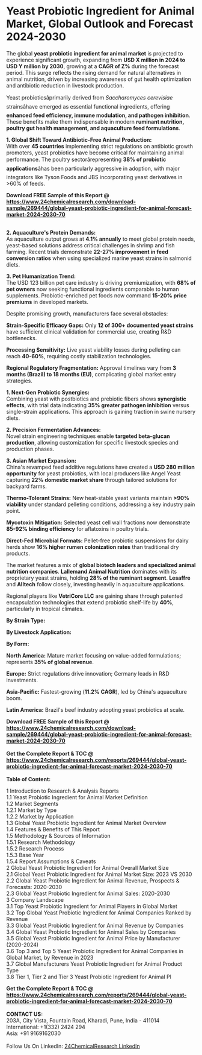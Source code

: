 <h1>Yeast Probiotic Ingredient for Animal Market, Global Outlook and Forecast 2024-2030</h1><p>The global <strong>yeast probiotic ingredient for animal market</strong> is projected to experience significant growth, expanding from <strong>USD X million in 2024 to USD Y million by 2030</strong>, growing at a <strong>CAGR of Z%</strong> during the forecast period. This surge reflects the rising demand for natural alternatives in animal nutrition, driven by increasing awareness of gut health optimization and antibiotic reduction in livestock production.</p><p>Yeast probioticsâprimarily derived from <em>Saccharomyces cerevisiae</em> strainsâhave emerged as essential functional ingredients, offering <strong>enhanced feed efficiency, immune modulation, and pathogen inhibition</strong>. These benefits make them indispensable in modern <strong>ruminant nutrition, poultry gut health management, and aquaculture feed formulations</strong>.</p><p><strong>1. Global Shift Toward Antibiotic-Free Animal Production:</strong><br>
With over <strong>45 countries</strong> implementing strict regulations on antibiotic growth promoters, yeast probiotics have become critical for maintaining animal performance. The poultry sectorârepresenting <strong>38% of probiotic applications</strong>âhas been particularly aggressive in adoption, with major integrators like Tyson Foods and JBS incorporating yeast derivatives in &gt;60% of feeds.</p><div><b>Download FREE Sample of this Report @ 
            <a href="https://www.24chemicalresearch.com/download-sample/269444/global-yeast-probiotic-ingredient-for-animal-forecast-market-2024-2030-70">
            https://www.24chemicalresearch.com/download-sample/269444/global-yeast-probiotic-ingredient-for-animal-forecast-market-2024-2030-70</a></b></div><br><p><strong>2. Aquaculture's Protein Demands:</strong><br>
As aquaculture output grows at <strong>4.1% annually</strong> to meet global protein needs, yeast-based solutions address critical challenges in shrimp and fish farming. Recent trials demonstrate <strong>22-27% improvement in feed conversion ratios</strong> when using specialized marine yeast strains in salmonid diets.</p><p><strong>3. Pet Humanization Trend:</strong><br>
The USD 123 billion pet care industry is driving premiumization, with <strong>68% of pet owners</strong> now seeking functional ingredients comparable to human supplements. Probiotic-enriched pet foods now command <strong>15-20% price premiums</strong> in developed markets.</p><p>Despite promising growth, manufacturers face several obstacles:</p><p><strong>Strain-Specific Efficacy Gaps:</strong> Only <strong>12 of 300+ documented yeast strains</strong> have sufficient clinical validation for commercial use, creating R&amp;D bottlenecks.</p><p><strong>Processing Sensitivity:</strong> Live yeast viability losses during pelleting can reach <strong>40-60%</strong>, requiring costly stabilization technologies.</p><p><strong>Regional Regulatory Fragmentation:</strong> Approval timelines vary from <strong>3 months (Brazil) to 18 months (EU)</strong>, complicating global market entry strategies.</p><p><strong>1. Next-Gen Probiotic Synergies:</strong><br>
Combining yeast with postbiotics and prebiotic fibers shows <strong>synergistic effects</strong>, with trial data indicating <strong>35% greater pathogen inhibition</strong> versus single-strain applications. This approach is gaining traction in swine nursery diets.</p><p><strong>2. Precision Fermentation Advances:</strong><br>
Novel strain engineering techniques enable <strong>targeted beta-glucan production</strong>, allowing customization for specific livestock species and production phases.</p><p><strong>3. Asian Market Expansion:</strong><br>
China's revamped feed additive regulations have created a <strong>USD 280 million opportunity</strong> for yeast probiotics, with local producers like Angel Yeast capturing <strong>22% domestic market share</strong> through tailored solutions for backyard farms.</p><p><strong>Thermo-Tolerant Strains:</strong> New heat-stable yeast variants maintain <strong>&gt;90% viability</strong> under standard pelleting conditions, addressing a key industry pain point.</p><p><strong>Mycotoxin Mitigation:</strong> Selected yeast cell wall fractions now demonstrate <strong>85-92% binding efficiency</strong> for aflatoxins in poultry trials.</p><p><strong>Direct-Fed Microbial Formats:</strong> Pellet-free probiotic suspensions for dairy herds show <strong>16% higher rumen colonization rates</strong> than traditional dry products.</p><p>The market features a mix of <strong>global biotech leaders and specialized animal nutrition companies</strong>. <strong>Lallemand Animal Nutrition</strong> dominates with its proprietary yeast strains, holding <strong>28% of the ruminant segment</strong>. <strong>Lesaffre</strong> and <strong>Alltech</strong> follow closely, investing heavily in aquaculture applications.</p><p>Regional players like <strong>VetriCore LLC</strong> are gaining share through patented encapsulation technologies that extend probiotic shelf-life by <strong>40%</strong>, particularly in tropical climates.</p><p><strong>By Strain Type:</strong></p><p><strong>By Livestock Application:</strong></p><p><strong>By Form:</strong></p><p><strong>North America:</strong> Mature market focusing on value-added formulations; represents <strong>35% of global revenue</strong>.</p><p><strong>Europe:</strong> Strict regulations drive innovation; Germany leads in R&amp;D investments.</p><p><strong>Asia-Pacific:</strong> Fastest-growing (<strong>11.2% CAGR</strong>), led by China's aquaculture boom.</p><p><strong>Latin America:</strong> Brazil's beef industry adopting yeast probiotics at scale.</p><div><b>Download FREE Sample of this Report @ 
            <a href="https://www.24chemicalresearch.com/download-sample/269444/global-yeast-probiotic-ingredient-for-animal-forecast-market-2024-2030-70">
            https://www.24chemicalresearch.com/download-sample/269444/global-yeast-probiotic-ingredient-for-animal-forecast-market-2024-2030-70</a></b></div><br><div><b>Get the Complete Report & TOC @ 
            <a href="https://www.24chemicalresearch.com/reports/269444/global-yeast-probiotic-ingredient-for-animal-forecast-market-2024-2030-70">
            https://www.24chemicalresearch.com/reports/269444/global-yeast-probiotic-ingredient-for-animal-forecast-market-2024-2030-70</a></b></div><br>
            <b>Table of Content:</b><p>1 Introduction to Research & Analysis Reports<br />
    1.1 Yeast Probiotic Ingredient for Animal Market Definition<br />
    1.2 Market Segments<br />
        1.2.1 Market by Type<br />
        1.2.2 Market by Application<br />
    1.3 Global Yeast Probiotic Ingredient for Animal Market Overview<br />
    1.4 Features & Benefits of This Report<br />
    1.5 Methodology & Sources of Information<br />
        1.5.1 Research Methodology<br />
        1.5.2 Research Process<br />
        1.5.3 Base Year<br />
        1.5.4 Report Assumptions & Caveats<br />
2 Global Yeast Probiotic Ingredient for Animal Overall Market Size<br />
    2.1 Global Yeast Probiotic Ingredient for Animal Market Size: 2023 VS 2030<br />
    2.2 Global Yeast Probiotic Ingredient for Animal Revenue, Prospects & Forecasts: 2020-2030<br />
    2.3 Global Yeast Probiotic Ingredient for Animal Sales: 2020-2030<br />
3 Company Landscape<br />
    3.1 Top Yeast Probiotic Ingredient for Animal Players in Global Market<br />
    3.2 Top Global Yeast Probiotic Ingredient for Animal Companies Ranked by Revenue<br />
    3.3 Global Yeast Probiotic Ingredient for Animal Revenue by Companies<br />
    3.4 Global Yeast Probiotic Ingredient for Animal Sales by Companies<br />
    3.5 Global Yeast Probiotic Ingredient for Animal Price by Manufacturer (2020-2024)<br />
    3.6 Top 3 and Top 5 Yeast Probiotic Ingredient for Animal Companies in Global Market, by Revenue in 2023<br />
    3.7 Global Manufacturers Yeast Probiotic Ingredient for Animal Product Type<br />
    3.8 Tier 1, Tier 2 and Tier 3 Yeast Probiotic Ingredient for Animal Pl</p><div><b>Get the Complete Report & TOC @ 
            <a href="https://www.24chemicalresearch.com/reports/269444/global-yeast-probiotic-ingredient-for-animal-forecast-market-2024-2030-70">
            https://www.24chemicalresearch.com/reports/269444/global-yeast-probiotic-ingredient-for-animal-forecast-market-2024-2030-70</a></b></div><br><b>CONTACT US:</b><br>
            203A, City Vista, Fountain Road, Kharadi, Pune, India - 411014<br>
            International: +1(332) 2424 294<br>
            Asia: +91 9169162030 <br><br>
            Follow Us On LinkedIn: <a href="https://www.linkedin.com/company/24chemicalresearch/">24ChemicalResearch LinkedIn</a>